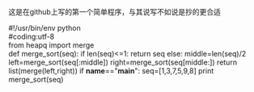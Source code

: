 这是在github上写的第一个简单程序，与其说写不如说是抄的更合适

 #!/usr/bin/env python                                               
 #coding:utf-8                                   
from heapq import merge                                       
def merge_sort(seq):
  if len(seq)<=1:
    return seq
  else:
    middle=len(seq)/2
    left=merge_sort(seq[:middle])
    right=merge_sort(seq[middle:])
    return list(merge(left,right))
if __name__=="__main__":
  seq=[1,3,7,5,9,8]
  print merge_sort(seq)

